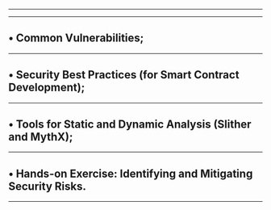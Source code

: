 ---------------------------------------------------------------------------
---------------------------------------------------------------------------
• Common Vulnerabilities;
---------------------------------------------------------------------------
---------------------------------------------------------------------------
• Security Best Practices (for Smart Contract Development);
---------------------------------------------------------------------------
---------------------------------------------------------------------------
• Tools for Static and Dynamic Analysis (Slither and MythX);
---------------------------------------------------------------------------
---------------------------------------------------------------------------
• Hands-on Exercise: Identifying and Mitigating Security Risks.
---------------------------------------------------------------------------
---------------------------------------------------------------------------
